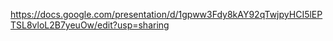 https://docs.google.com/presentation/d/1gpww3Fdy8kAY92qTwjpyHCI5lEPTSL8vloL2B7yeuOw/edit?usp=sharing
